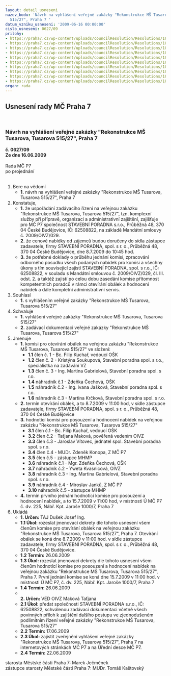 ```yaml
---
layout: detail_usneseni
nazev_bodu: 'Návrh na vyhlášení veřejné zakázky "Rekonstrukce MŠ Tusarova, Tusarova
  515/27", Praha 7 '
datum_vzniku_usneseni: '2009-06-16 00:00:00'
cislo_usneseni: 0627/09
prilohy:
- https://praha7.cz/wp-content/uploads/councilResolution/Resolutions/18788/31-zaddok_praha7_tusarova.pdf
- https://praha7.cz/wp-content/uploads/councilResolution/Resolutions/18788/31-p1__kryci_praha7_tusarova.pdf
- https://praha7.cz/wp-content/uploads/councilResolution/Resolutions/18788/31-p2__obrat_praha7_tusarova.pdf
- https://praha7.cz/wp-content/uploads/councilResolution/Resolutions/18788/31-p3_reference_praha7_tusarova.pdf
- https://praha7.cz/wp-content/uploads/councilResolution/Resolutions/18788/31-p4_sod_praha7_tusarova.pdf
- https://praha7.cz/wp-content/uploads/councilResolution/Resolutions/18788/31-p5_cena_praha7_tusarova.pdf
- https://praha7.cz/wp-content/uploads/councilResolution/Resolutions/18788/31-p6_zaruka_praha7_tusarova.pdf
- https://praha7.cz/wp-content/uploads/councilResolution/Resolutions/18788/31-p7_sankce_praha7_tusarova.pdf
- https://praha7.cz/wp-content/uploads/councilResolution/Resolutions/18788/31-p8_subdod_praha7_tusarova.pdf
- https://praha7.cz/wp-content/uploads/councilResolution/Resolutions/18788/31-v%c3%bdzva__oivz_upraven%c3%a1.doc
organ: rada
---
```

<div id="ucUsn_pList" class="usn">
	<span><h2>Usnesení rady MČ Praha 7 </h2>
<br></span><div class="standBody">
<span><h3>Návrh na vyhlášení veřejné zakázky "Rekonstrukce MŠ Tusarova, Tusarova 515/27", Praha 7 </h3></span><div class="center">
		<strong>č. 0627/09</strong><br>
	</div>
<div class="center">
		<strong>Ze dne 16.06.2009</strong><br><br>
	</div>Rada MČ P7<br> po projednání<br><br><ol>
<li>Bere na vědomí<ul><li>
<strong>1.</strong> návrh na vyhlášení veřejné zakázky "Rekonstrukce MŠ Tusarova, Tusarova 515/27", Praha 7 </li></ul>
</li>
<li>Konstatuje,<ul>
<li>
<strong>1.</strong> že uspořádání zadávacího řízení na veřejnou zakázku "Rekonstrukce MŠ Tusarova, Tusarova 515/27", tzn. komplexní služby při přípravě, organizaci a administrativní zajištění, zajišťuje pro MČ P7 společnost STAVEBNÍ PORADNA s.r.o., Průběžná 48, 370 04 České Budějovice, IČ: 62508822, na základě Mandátní smlouvy č. 2009/OIVZ/029.</li>
<li>
<strong>2.</strong> že cenové nabídky od zájemců budou doručeny do sídla zástupce zadavatele, firmy STAVEBNÍ PORADNA, spol. s r. o., Průběžná 48, 370 04 České Budějovice, dne 8.7.2009 do 10:45 hod.</li>
<li>
<strong>3.</strong> že potřebné doklady o průběhu jednání komisí, zpracování odborného posudku všech podaných nabídek pro komisi a všechny úkony s tím související zajistí STAVEBNÍ PORADNA, spol. s r.o., IČ: 62508822, v souladu s Mandátní smlouvou č. 2009/OIVZ/029, čl. III. odst. 2. a taktéž zajistí po celou dobu zasedání komise přítomnost kompetentních poradců v rámci otevírání obálek a hodnocení nabídek a dále kompletní administrativní servis. </li>
</ul>
</li>
<li>Souhlasí<ul><li>
<strong>1.</strong> s vyhlášením veřejné zakázky "Rekonstrukce MŠ Tusarova, Tusarova 515/27"</li></ul>
</li>
<li>Schvaluje<ul>
<li>
<strong>1.</strong> vyhlášení veřejné zakázky "Rekonstrukce MŠ Tusarova, Tusarova 515/27"  </li>
<li>
<strong>2.</strong> zadávací dokumentaci veřejné zakázky "Rekonstrukce MŠ Tusarova, Tusarova 515/27"  </li>
</ul>
</li>
<li>Jmenuje<ul>
<li>
<strong>1.</strong> komisi pro otevírání obálek na veřejnou zakázku "Rekonstrukce MŠ Tusarova, Tusarova 515/27" ve složení:<ul>
<li>
<strong>1.1</strong> člen č. 1 - Bc. Filip Kuchař, vedoucí OŠK</li>
<li>
<strong>1.2</strong> člen č. 2 - Kristýna Soukupová, Stavební poradna spol. s r.o., specialistka na zadávání VZ  </li>
<li>
<strong>1.3</strong> člen č. 3 - Ing. Martina Gabrielová, Stavební poradna spol. s r.o.</li>
<li>
<strong>1.4</strong> náhradník č.1 - Zdeňka Čechová, OŠK</li>
<li>
<strong>1.5</strong> náhradník č.2 - Ing. Ivana Jašková, Stavební poradna spol. s r.o.</li>
<li>
<strong>1.6</strong> náhradník č.3 - Martina Krčková, Stavební poradna spol. s r.o.</li>
</ul>
</li>
<li>
<strong>2.</strong> termín otevírání obálek, a to 8.7.2009 v 11:00 hod, v sídle zástupce zadavatele, firmy STAVEBNÍ PORADNA, spol. s r. o., Průběžná 48, 370 04 České Budějovice </li>
<li>
<strong>3.</strong> hodnotící komisi pro posouzení a hodnocení nabídek na veřejnou zakázku "Rekonstrukce MŠ Tusarova, Tusarova 515/27"<ul>
<li>
<strong>3.1</strong> člen č.1 - Bc. Filip Kuchař, vedoucí OŠK</li>
<li>
<strong>3.2</strong> člen č.2 - Taťjana Maková, pověřená vedením OIVZ</li>
<li>
<strong>3.3</strong> člen č.3 - Jaroslav Vítovec, jednatel spol. Stavební poradna spol. s r.o.</li>
<li>
<strong>3.4</strong> člen č.4 - MUDr. Zdeněk Konopa, Z MČ P7 </li>
<li>
<strong>3.5</strong> člen č.5 - zástupce MHMP</li>
<li>
<strong>3.6</strong> náhradník č.1 - Mgr. Zdeňka Čechová, OŠK</li>
<li>
<strong>3.7</strong> náhradník č.2 - Yweta Kvasnicová, OIVZ</li>
<li>
<strong>3.8</strong> náhradník č.3 - Ing. Martina Gabrielová, Stavební poradna spol. s r.o.</li>
<li>
<strong>3.9</strong> náhradník č.4 - Miroslav Janků, Z MČ P7 </li>
<li>
<strong>3.10</strong> náhradník č.5 - zástupce MHMP</li>
</ul>
</li>
<li>
<strong>4.</strong> termín prvního jednání hodnotící komise pro posouzení a hodnocení nabídek, a to 15.7.2009 v 11:00 hod, v místnosti Ú MČ P7 č. dv. 225, Nábř. Kpt. Jaroše 1000/7, Praha 7</li>
</ul>
</li>
<li>Ukládá<ul>
<li>
<strong>1. Určen: </strong>TAJ Dušek Josef Ing.</li>
<li>
<strong>1.1 Úkol: </strong>rozeslat jmenovací dekrety dle tohoto usnesení všem členům komise pro otevírání obálek na veřejnou zakázku "Rekonstrukce MŠ Tusarova, Tusarova 515/27", Praha 7. Otevírání obálek  se koná dne 8.7.2009 v 11:00 hod. v sídle zástupce zadavatele, firmy STAVEBNÍ PORADNA, spol. s r. o., Průběžná 48, 370 04 České Budějovice.</li>
<li>
<strong>1.2 Termín: </strong>26.06.2009</li>
<li>
<strong>1.3 Úkol: </strong>rozeslat jmenovací dekrety dle tohoto usnesení všem členům hodnotící komise pro posouzení a hodnocení nabídek na veřejnou zakázku "Rekonstrukce MŠ Tusarova, Tusarova 515/27", Praha 7. První jednání komise se koná dne 15.7.2009 v 11:00 hod. v místnosti Ú MČ P7, č. dv. 225, Nábř. Kpt. Jaroše 1000/7, Praha 7      </li>
<li>
<strong>1.4 Termín: </strong>26.06.2009</li>
<li>
<strong><br>2. Určen: </strong>VED OIVZ Maková Taťjana</li>
<li>
<strong>2.1 Úkol: </strong>předat společnosti STAVEBNÍ PORADNA s.r.o., IČ: 62508822, schválenou zadávací dokumentaci včetně všech povinných příloh k zajištění dalšího postupu ve zjednodušeném podlimitním řízení veřejné zakázky "Rekonstrukce MŠ Tusarova, Tusarova 515/27"</li>
<li>
<strong>2.2 Termín: </strong>17.06.2009</li>
<li>
<strong>2.3 Úkol: </strong>zajistit zveřejnění vyhlášení veřejné zakázky "Rekonstrukce MŠ Tusarova, Tusarova 515/27", Praha 7 na internetových stránkách MČ P7 a  na Úřední desce  MČ P7. </li>
<li>
<strong>2.4 Termín: </strong>22.06.2009</li>
</ul>
</li>
</ol>starosta Městské části Praha 7: Marek Ječmének<br>zástupce starosty Městské části Praha 7: MUDr. Tomáš Kaštovský 
</div>
</div>